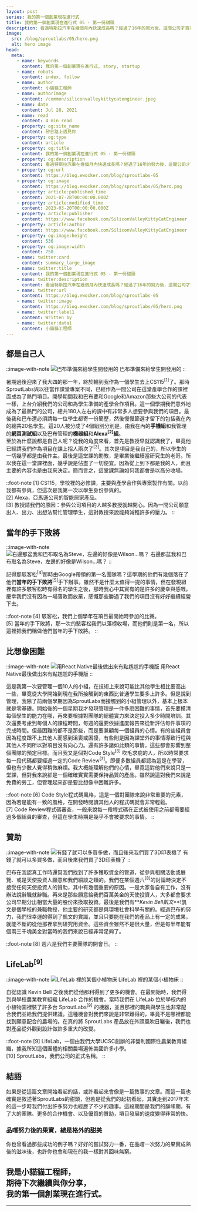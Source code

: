 ```yaml
---
layout: post
series: 我的第一個創業現在進行式
title: 我的第一個創業現在進行式 05 - 第一份甜頭
description: 看過特斯拉汽車在幾個月內快速成長嗎？經過了16年的努力後，這間公司才首次品嘗到些許的甜頭。在投資者的眼中這也許僅是從虧損變成有了些許盈利，但我一直覺得那種滋味不是任何人都能理解的，因為我也曾嘗過一小段那樣的味道。持續努力後的第一份甜頭總是令人難以忘懷。故事發展到現在也經過了許多努力，是時候說說我們的第一個甜頭了。
image:
  src: /blog/sproutlabs/05/hero.png
  alt: hero image
head:
  meta:
    - name: keywords
      content: 我的第一個創業現在進行式, story, startup
    - name: robots
      content: index, follow
    - name: author
      content: 小貓貓工程師
    - name: authorImage
      content: /common/siliconvalleykittycatengineer.jpeg
    - name: date
      content: Jul 28, 2021
    - name: read
      content: 4 min read
    - property: og:site_name
      content: 矽谷路上遇見你
    - property: og:type
      content: article
    - property: og:title
      content: 我的第一個創業現在進行式 05 - 第一份甜頭
    - property: og:description
      content: 看過特斯拉汽車在幾個月內快速成長嗎？經過了16年的努力後，這間公司才首次品嘗到些許的甜頭。在投資者的眼中這也許僅是從虧損變成有了些許盈利，但我一直覺得那種滋味不是任何人都能理解的，因為我也曾嘗過一小段那樣的味道。持續努力後的第一份甜頭總是令人難以忘懷。故事發展到現在也經過了許多努力，是時候說說我們的第一個甜頭了。
    - property: og:url
      content: https://blog.ewocker.com/blog/sproutlabs-05
    - property: og:image
      content: https://blog.ewocker.com/blog/sproutlabs/05/hero.png
    - property: article:published_time
      content: 2021-07-28T00:00:00.000Z
    - property: article:modified_time
      content: 2023-03-20T00:00:00.000Z
    - property: article:publisher
      content: https://www.facebook.com/SiliconValleyKittyCatEngineer
    - property: article:author
      content: https://www.facebook.com/SiliconValleyKittyCatEngineer
    - property: og:image:height
      content: 536
    - property: og:image:width
      content: 750
    - name: twitter:card
      content: summary_large_image
    - name: twitter:title
      content: 我的第一個創業現在進行式 05 - 第一份甜頭
    - name: twitter:description
      content: 看過特斯拉汽車在幾個月內快速成長嗎？經過了16年的努力後，這間公司才首次品嘗到些許的甜頭。在投資者的眼中這也許僅是從虧損變成有了些許盈利，但我一直覺得那種滋味不是任何人都能理解的，因為我也曾嘗過一小段那樣的味道。持續努力後的第一份甜頭總是令人難以忘懷。故事發展到現在也經過了許多努力，是時候說說我們的第一個甜頭了。
    - name: twitter:url
      content: https://blog.ewocker.com/blog/sproutlabs-05
    - name: twitter:image
      content: https://blog.ewocker.com/blog/sproutlabs/05/hero.png
    - name: twitter:label1
      content: Written by
    - name: twitter:data1
      content: 小貓貓工程師
---
```


## 都是自己人

::image-with-note
![巴布準備來給學生開發用的](/blog/sproutlabs/05/prep.png)
巴布準備來給學生開發用的
::

暑期過後迎來了我大四的那一年，終於輪到我作為一個學生去上CS115<sup>\[1\]</sup>了。那時SproutLabs與以往當作課堂專案不同，已經作為一間公司在這堂產學合作的課裡面成為了熱門項目。開學期間我和巴布要和Google和Amazon那些大公司的代表一樣，上台介紹我們的公司和為學生準備的產學合作項目。這一個學期我們意外地成為了最熱門的公司，總共180人左右的課中有非常多人想要參與我們的項目。最後我和巴布還必須請每一位學生都寄一份簡歷，然後慢慢節選才留下的包括我在內的總共20名學生。這20人被分成了4個組別分別是，由我在內的**手機組**和我管理的**網頁測試組**以及巴布管理的**機器組**和**Alexa<sup>\[2\]</sup>組**。  
至於為什麼說都是自己人呢？從我的角度來看，首先是教授早就認識我了，畢竟他已經請我們作為項目在課上招人兩次了<sup>\[3\]</sup>。其次是項目是我自己的，所以學生的一切幾乎都是由我作主。最後是這堂課的助教，是畢業後繼續當研究生的老哥。所以我在這一堂課裡面，幾乎說是佔盡了一切便宜。因為從上到下都是我的人，而且主要的內容也是由我來決定。簡而言之，這堂課無論如何我都會是以高分收場。

::foot-note
\[1\] CS115，學校裡的必修課，主要與產學合作與專案製作有關。以前我都有參與，但這次是我第一次以學生身份參與的。  
\[2\] Alexa，亞馬遜公司的智能居家產品。  
\[3\] 教授請我們的原因：參與公司項目的人越多教授就越開心。因為一間公司願意出人、出力、出想法幫忙管理學生，這對教授來說能夠減輕許多的壓力。
::

## 當年的手下敗將  

::image-with-note
![右邊那盆我和巴布取名為Steve，左邊的好像是Wilson...嗎？](/blog/sproutlabs/05/pot.jpeg)
右邊那盆我和巴布取名為Steve，左邊的好像是Wilson...嗎？
::

記得那駭客松<sup>\[4\]</sup>那時由Google帶領的第一名團隊嗎？這學期的他們有幾個落在了他們**當年的手下敗將**<sup>\[5\]</sup>手下辦事。雖然不是什麼太值得一提的事情，但在發現組裡有許多駭客松時有得名的學生之後，那時我心中其實有的是許多的慶幸與感嘅。慶幸我們沒有因為一場落敗而放棄，感慨那些勝過了我們的項目沒有好好繼續經營下去。

::foot-note
\[4\] 駭客松，我們上個學年在項目最開始時參加的比賽。  
\[5\] 當年的手下敗將，那一次的駭客松我們以落榜收場，而他們則是第一名，所以這裡把我們稱做他們當年的手下敗將。
::

## 比想像困難

::image-with-note
![用React Native最後做出來有點尷尬的手機版](/blog/sproutlabs/05/app.png)
用React Native最後做出來有點尷尬的手機版
::

這是我第一次要管理一個10人的小組，在技術上來說可能比其他學生相比要高出一些，畢竟從大學開始到現在我所接觸到的東西比普通學生要多上許多。但是說到管理，我除了前兩個學期因為SproutLabs而接觸到的小組管理以外，基本上根本就是零基礎。開始後的一個星期我才發現管理是一件多麽困難的事情，首先要摸清每個學生的能力在哪，再來要根據對團隊的總體實力來決定投入多少時間培訓。其次還要考慮到每個人的課程時間，每週的還要依據進度報告來從新評估每件事項的完成時間。但最困難的都不是那些，而是要兼顧每一個組員的心情。有的些組員會因為程度跟不上其他人而感到沮喪或困擾，有些則是因為課堂外的事情導致行程與其他人不同所以對項目沒有向心力。還有許多諸如此類的事情，這些都會影響到整個團隊的預定目標。而且我又是個對Code Style<sup>\[6\]</sup> 吹毛求疵的人，所以時常要求每一段代碼都要經過一定的Code Review<sup>\[7\]</sup>。即便多數組員都認為這是在學習，但也有少數人覺得稍微麻煩。我大概能理解他們的心情，畢竟這對他們來說只是一堂課，但對我來說卻是一個確確實實需要保持品質的產品。雖然說這對我們來說是免費的勞工，但管理起來卻是要比想像中困難許多。

::foot-note
\[6\] Code Style程式碼風格，這是一個對團隊來說非常重要的元素，因為若是能有一致的風格，在開發時閱讀其他人的程式碼就會非常輕鬆。  
\[7\] Code Review程式碼審查，一般來說每一段程式碼在正式被使用之前都需要經過多個組員的審查，但這在學生時期是幾乎不會被要求的事情。
::

## 贊助

::image-with-note
![有錢了就可以多買多做，而且後來我們買了3D印表機了](/blog/sproutlabs/05/print.jpg)
有錢了就可以多買多做，而且後來我們買了3D印表機了
::

巴布在我認真工作時還幫我們找到了許多獲取資金的管道，從參與相關活動或展覽、或是天使投資人願意和我們細談之類的。我們在某個週六<sup>\[8\]</sup>的討論時決定不接受任何天使投資人的贊助，其中有幾個重要的原因。一是大家各自有工作，沒有辦法說辭職就辭職。再來是那些願意給我們百萬美金的天使投資人，大多都會要求公司早期分出相當大量的股份來換取投資。最後是我們有**_Kevin Bell凱文_**!凱文是個學校的兼職教授，他主要的研究都是與環境社會科學有關的。經過巴布的努力，我們很幸運的得到了凱文的賞識，並且只要能在我們的產品上有一定的成果，就能不斷的從他那裡拿到研究用資金。這些資金雖然不是很大量，但是每半年能有個兩三千塊美金對當時的我們來說已經非常足夠了。

::foot-note
\[8\] 週六是我們主要團隊的開會日。
::

## LifeLab<sup>\[9\]</sup>

::image-with-note
![LifeLab 裡的某個小植物床](/blog/sproutlabs/05/plant.jpeg)
LifeLab 裡的某個小植物床
::

自從認識 Kevin Bell 之後我們從他那利得到了更多的機會。在最開始時，我們得到與學校農業教育組織 LifeLab 合作的機會。當時我們在 LifeLab 位於學校內的小植物園裡裝了許多台 SproutLabs<sup>\[9\]</sup> 的機器，並且那裡的職員與學生也非常配合我們並給我們提供建議。這種機會對我們來說是非常難得的，畢竟不是哪裡都能找到願意配合的農場的。在真的將 SproutLabs 產品放在外頭風吹日曬後，我們也對產品從外觀到設計做許多重大的改變。

::foot-note
\[9\] LifeLab，一個由我們大學UCSC創辦的非營利國際性農業教育組織，據我所知這個團體的相關農場遍佈美國許多小學。  
\[10\] SproutLabs，我們公司的正式名稱。
::

## 結語

如果是從這篇文章開始看起的話，或許看起來會像是一篇敘事的文章。而這一篇也確實是敘述著SproutLabs的甜頭，但若是從我們的起初看起，其實走到2017年末的這一步時我們付出許多努力也經歷了不少的趣事。這段期間是我們的巔峰期，有了大的團隊、更多的合作機會、以及優質的贊助，項目發展的速度變得非常的快。

### 品嚐努力後的果實，總是格外的甜美  

你也曾看過那些成功的例子嗎？好好的嘗試努力一番，在品嚐一次努力的果實成熟後的滋味後，也許你也會和現在的我一樣對其回味無窮。

**我是小貓貓工程師，<br/>**
**期待下次繼續與你分享，<br/>**
**我的第一個創業現在進行式。**
---

---
